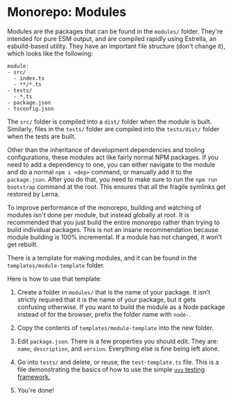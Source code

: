 # Monorepo: Modules

Modules are the packages that can be found in the `modules/` folder. They're intended for pure ESM output, and are compiled rapidly using Estrella, an esbuild-based utility. They have an important file structure (don't change it), which looks like the following:

```
module:
- src/
  - index.ts
  - **/*.ts
- tests/
  - *.ts
- package.json
- tsconfig.json
```

The `src/` folder is compiled into a `dist/` folder when the module is built. Similarly, files in the `tests/` folder are compiled into the `tests/dist/` folder when the tests are built.

Other than the inheritance of development dependencies and tooling configurations, these modules act like fairly normal NPM packages. If you need to add a dependency to one, you can either navigate to the module and do a normal `npm i <dep>` command, or manually add it to the `package.json`. After you do that, you need to make sure to run the `npm run bootstrap` command at the root. This ensures that all the fragile symlinks get restored by Lerna.

To improve performance of the monorepo, building and watching of modules isn't done per module, but instead globally at root. It is recommended that you just build the entire monorepo rather than trying to build individual packages. This is not an insane recommendation because module building is 100% incremental. If a module has not changed, it won't get rebuilt.

There is a template for making modules, and it can be found in the `templates/module-template` folder.

Here is how to use that template:

1. Create a folder in `modules/` that is the name of your package.
  It isn't strictly required that it is the name of your package, but it gets confusing otherwise.
  If you want to build the module as a Node package instead of for the browser, prefix the folder name with `node-`.

2. Copy the contents of `templates/module-template` into the new folder.

3. Edit `package.json`.
  There is a few properties you should edit. They are: `name`, `description`, and `version`. Everything else is fine being left alone.

4. Go into `tests/` and delete, or reuse, the `test-template.ts` file. This is a file demonstrating the basics of how to use the simple [`uvu` testing framework.](https://github.com/lukeed/uvu)

5. You're done!
